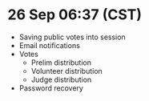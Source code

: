 26 Sep 06:37 (CST)
===================

- Saving public votes into session
- Email notifications
- Votes
  - Prelim distribution
  - Volunteer distribution
  - Judge distribution
- Password recovery
